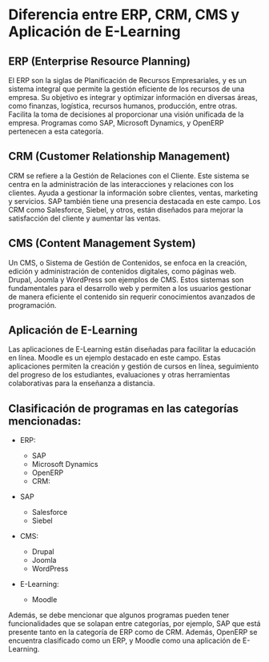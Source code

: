 # Diferencia entre ERP, CRM, CMS y Aplicación de E-Learning

## ERP (Enterprise Resource Planning)

El ERP son la siglas de Planificación de Recursos Empresariales, y es un sistema integral que permite la gestión eficiente de los recursos de una empresa. Su objetivo es integrar y optimizar información en diversas áreas, como finanzas, logística, recursos humanos, producción, entre otras. Facilita la toma de decisiones al proporcionar una visión unificada de la empresa. Programas como SAP, Microsoft Dynamics, y OpenERP pertenecen a esta categoría.

## CRM (Customer Relationship Management)

CRM se refiere a la Gestión de Relaciones con el Cliente. Este sistema se centra en la administración de las interacciones y relaciones con los clientes. Ayuda a gestionar la información sobre clientes, ventas, marketing y servicios. SAP también tiene una presencia destacada en este campo. Los CRM como Salesforce, Siebel, y otros, están diseñados para mejorar la satisfacción del cliente y aumentar las ventas.

## CMS (Content Management System)

Un CMS, o Sistema de Gestión de Contenidos, se enfoca en la creación, edición y administración de contenidos digitales, como páginas web. Drupal, Joomla y WordPress son ejemplos de CMS. Estos sistemas son fundamentales para el desarrollo web y permiten a los usuarios gestionar de manera eficiente el contenido sin requerir conocimientos avanzados de programación.

## Aplicación de E-Learning

Las aplicaciones de E-Learning están diseñadas para facilitar la educación en línea. Moodle es un ejemplo destacado en este campo. Estas aplicaciones permiten la creación y gestión de cursos en línea, seguimiento del progreso de los estudiantes, evaluaciones y otras herramientas colaborativas para la enseñanza a distancia.

## Clasificación de programas en las categorías mencionadas:

- ERP:

  - SAP
  - Microsoft Dynamics
  - OpenERP
  - CRM:

- SAP

  - Salesforce
  - Siebel

- CMS:

  - Drupal
  - Joomla
  - WordPress

- E-Learning:

  - Moodle

Además, se debe mencionar que algunos programas pueden tener funcionalidades que se solapan entre categorías, por ejemplo, SAP que está presente tanto en la categoría de ERP como de CRM. Además, OpenERP se encuentra clasificado como un ERP, y Moodle como una aplicación de E-Learning.
